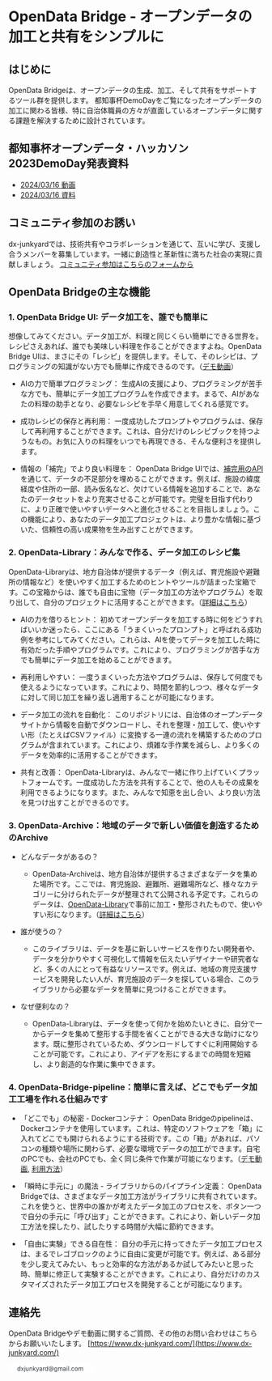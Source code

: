 # OpenData Bridge - オープンデータの加工と共有をシンプルに

## はじめに
OpenData Bridgeは、オープンデータの生成、加工、そして共有をサポートするツール群を提供します。
都知事杯DemoDayをご覧になったオープンデータの加工に関わる皆様、特に自治体職員の方々が直面しているオープンデータに関する課題を解決するために設計されています。

## 都知事杯オープンデータ・ハッカソン2023DemoDay発表資料
- [2024/03/16 動画](https://www.youtube.com/watch?v=GrIohSqZYEY&t=5723s)
- [2024/03/16 資料](20240316.pdf)

## コミュニティ参加のお誘い
dx-junkyardでは、技術共有やコラボレーションを通じて、互いに学び、支援し合うメンバーを募集しています。一緒に創造性と革新性に満ちた社会の実現に貢献しましょう。
[コミュニティ参加はこちらのフォームから](https://forms.gle/PVW4kYYh53SzbfdbA)

## OpenData Bridgeの主な機能
### 1. OpenData Bridge UI: データ加工を、誰でも簡単に
想像してみてください。データ加工が、料理と同じくらい簡単にできる世界を。レシピさえあれば、誰でも美味しい料理を作ることができますよね。OpenData Bridge UIは、まさにその「レシピ」を提供します。そして、そのレシピは、プログラミングの知識がない方でも簡単に作成できるのです。（[デモ動画](https://youtu.be/4bQnxkUSlBI)）

- AIの力で簡単プログラミング： 生成AIの支援により、プログラミングが苦手な方でも、簡単にデータ加工プログラムを作成できます。まるで、AIがあなたの料理の助手となり、必要なレシピを手早く用意してくれる感覚です。

- 成功レシピの保存と再利用： 一度成功したプロンプトやプログラムは、保存して再利用することができます。これは、自分だけのレシピブックを持つようなもの。お気に入りの料理をいつでも再現できる、そんな便利さを提供します。

- 情報の「補完」でより良い料理を： OpenData Bridge UIでは、[補完用のAPI](https://github.com/dx-junkyard/OpenData-Bridge-proxy-api)を通じて、データの不足部分を埋めることができます。例えば、施設の緯度経度や住所の一部、読み仮名など、欠けている情報を追加することで、あなたのデータセットをより充実させることが可能です。完璧を目指す代わりに、より正確で使いやすいデータへと進化させることを目指しましょう。この機能により、あなたのデータ加工プロジェクトは、より豊かな情報に基づいた、信頼性の高い成果物を生み出すことができます。



### 2. OpenData-Library：みんなで作る、データ加工のレシピ集
OpenData-Libraryは、地方自治体が提供するデータ（例えば、育児施設や避難所の情報など）を使いやすく加工するためのヒントやツールが詰まった宝箱です。この宝箱からは、誰でも自由に宝物（データ加工の方法やプログラム）を取り出して、自分のプロジェクトに活用することができます。（[詳細はこちら](https://github.com/dx-junkyard/OpenData-Library)）

- AIの力を借りるヒント： 初めてオープンデータを加工する時に何をどうすればいいか迷ったら、ここにある「うまくいったプロンプト」と呼ばれる成功例を参考にしてみてください。これらは、AIを使ってデータを加工した時に有効だった手順やプログラムです。これにより、プログラミングが苦手な方でも簡単にデータ加工を始めることができます。

- 再利用しやすい： 一度うまくいった方法やプログラムは、保存して何度でも使えるようになっています。これにより、時間を節約しつつ、様々なデータに対して同じ加工を繰り返し適用することが可能になります。

- データ加工の流れを自動化： このリポジトリには、自治体のオープンデータサイトから情報を自動でダウンロードし、それを整理・加工して、使いやすい形（たとえばCSVファイル）に変換する一連の流れを構築するためのプログラムが含まれています。これにより、煩雑な手作業を減らし、より多くのデータを効率的に活用することができます。

- 共有と改善： OpenData-Libraryは、みんなで一緒に作り上げていくプラットフォームです。一度成功した方法を共有することで、他の人もその成果を利用できるようになります。また、みんなで知恵を出し合い、より良い方法を見つけ出すことができるのです。



### 3. OpenData-Archive：地域のデータで新しい価値を創造するためのArchive

- どんなデータがあるの？
  - OpenData-Archiveは、地方自治体が提供するさまざまなデータを集めた場所です。ここでは、育児施設、避難所、避難場所など、様々なカテゴリーに分けられたデータが整理されて公開される予定です。これらのデータは、[OpenData-Library](https://github.com/dx-junkyard/OpenData-Library)で事前に加工・整形されたもので、使いやすい形になります。（[詳細はこちら](https://github.com/dx-junkyard/OpenData-Archive)）

- 誰が使うの？
  - このライブラリは、データを基に新しいサービスを作りたい開発者や、データを分かりやすく可視化して情報を伝えたいデザイナーや研究者など、多くの人にとって有益なリソースです。例えば、地域の育児支援サービスを開発したい人が、育児施設のデータを探している場合、このライブラリから必要なデータを簡単に見つけることができます。

- なぜ便利なの？
  - OpenData-Libraryは、データを使って何かを始めたいときに、自分で一からデータを集めて整形する手間を省くことができる大きな助けになります。既に整形されているため、ダウンロードしてすぐに利用開始することが可能です。これにより、アイデアを形にするまでの時間を短縮し、より創造的な作業に集中できます。


### 4. OpenData-Bridge-pipeline：簡単に言えば、どこでもデータ加工工場を作れる仕組みです
- 「どこでも」の秘密 - Dockerコンテナ： OpenData Bridgeのpipelineは、Dockerコンテナを使用しています。これは、特定のソフトウェアを「箱」に入れてどこでも開けられるようにする技術です。この「箱」があれば、パソコンの種類や場所に関わらず、必要な環境でデータの加工ができます。自宅のPCでも、会社のPCでも、全く同じ条件で作業が可能になります。（[デモ動画](https://youtu.be/BJpaCAvKmTw),  [利用方法](https://github.com/dx-junkyard/OpenData-Bridge-pipeline)）

- 「瞬時に手元に」の魔法 - ライブラリからのパイプライン定義： OpenData Bridgeでは、さまざまなデータ加工方法がライブラリに共有されています。これを使うと、世界中の誰かが考えたデータ加工のプロセスを、ボタン一つで自分の手元に「呼び出す」ことができます。これにより、新しいデータ加工方法を探したり、試したりする時間が大幅に節約できます。

- 「自由に実験」できる自在性： 自分の手元に持ってきたデータ加工プロセスは、まるでレゴブロックのように自由に変更が可能です。例えば、ある部分を少し変えてみたい、もっと効率的な方法があるか試してみたいと思った時、簡単に修正して実験することができます。これにより、自分だけのカスタマイズされたデータ加工プロセスを開発することが可能になります。



## 連絡先
OpenData Bridgeやデモ動画に関するご質問、その他のお問い合わせはこちらからお願いいたします。
[https://www.dx-junkyard.com/](https://www.dx-junkyard.com/)

![メール](em_add.png)


